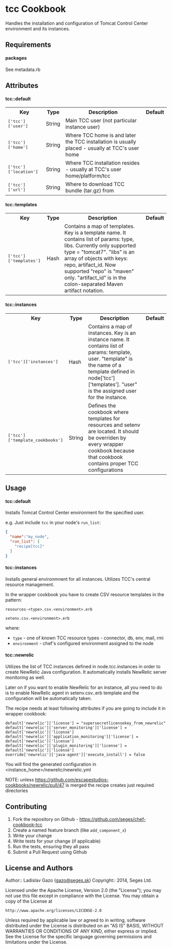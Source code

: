 tcc Cookbook
============
Handles the installation and configuration of Tomcat Control Center environment and its instances.

Requirements
------------

#### packages
See metadata.rb

Attributes
----------

#### tcc::default
<table>
  <tr>
    <th>Key</th>
    <th>Type</th>
    <th>Description</th>
    <th>Default</th>
  </tr>
  <tr>
    <td><tt>['tcc']['user']</tt></td>
    <td>String</td>
    <td>Main TCC user (not particular instance user)</td>
    <td><tt></tt></td>
  </tr>
  <tr>
    <td><tt>['tcc']['home']</tt></td>
    <td>String</td>
    <td>Where TCC home is and later the TCC installation is usually placed - usually at TCC's user home</td>
    <td><tt></tt></td>
  </tr>
  <tr>
    <td><tt>['tcc']['location']</tt></td>
    <td>String</td>
    <td>Where TCC installation resides - usually at TCC's user home/platform/tcc</td>
    <td><tt></tt></td>
  </tr>
  <tr>
    <td><tt>['tcc']['url']</tt></td>
    <td>String</td>
    <td>Where to download TCC bundle (tar.gz) from</td>
    <td><tt></tt></td>
  </tr>

</table>

#### tcc::templates
<table>
  <tr>
    <th>Key</th>
    <th>Type</th>
    <th>Description</th>
    <th>Default</th>
  </tr>
  <tr>
    <td><tt>['tcc']['templates']</tt></td>
    <td>Hash</td>
    <td>Contains a map of templates. Key is a template name. It contains list of params: type, libs. Currently only supported type = "tomcat7". "libs" is an array of objects with keys: repo, artifact_id. Now supported "repo" is "maven" only. "artifact_id" is in the colon-separated Maven artifact notation.</td>
    <td><tt></tt></td>
  </tr>
</table>

#### tcc::instances
<table>
  <tr>
    <th>Key</th>
    <th>Type</th>
    <th>Description</th>
    <th>Default</th>
  </tr>
  <tr>
    <td><tt>['tcc']['instances']</tt></td>
    <td>Hash</td>
    <td>Contains a map of instances. Key is an instance name. It contains list of params: template, user. "template" is the name of a template defined in node['tcc']['templates']. "user" is the assigned user for the instance.</td>
    <td><tt></tt></td>
  </tr>
  <tr>
    <td><tt>['tcc']['template_cookbooks']</tt></td>
    <td>String</td>
    <td>Defines the cookbook where templates for resources and setenv are located. It should be overriden by every wrapper cookbook because that cookbook contains proper TCC configurations</td>
    <td><tt></tt></td>
  </tr>

</table>



Usage
-----
#### tcc::default
Installs Tomcat Control Center environment for the specified user.

e.g.
Just include `tcc` in your node's `run_list`:

```json
{
  "name":"my_node",
  "run_list": [
    "recipe[tcc]"
  ]
}
```

#### tcc::instances
Installs general environmnent for all instances. Utilizes TCC's central resource management.

In the wrapper cookbook you have to create CSV resource templates in the pattern:

```
resources-<type>.csv.<environment>.erb
```

```
setenv.csv.<environment>.erb
```

where:

- `type` - one of known TCC resource types - connector, db, env, mail, rmi
- `environment` - chef's configured environment assigned to the node

#### tcc::newrelic

Utilizes the list of TCC instances defined in node.tcc.instances in order to create NewRelic Java configuration. It automatically installs NewRelic server monitoring as well.

Later on if you want to enable NewRelic for an instance, all you need to do is to enable NewRelic agent in setenv.csv.<environment>.erb template and the configuration will be automatically taken.

The recipe needs at least following attributes if you are going to include it in wrapper cookbook:

```
default['newrelic']['license'] = "supersecretlicensekey_from_newrelic"
default['newrelic']['server_monitoring']['license'] = default['newrelic']['license']
default['newrelic']['application_monitoring']['license'] = default['newrelic']['license']
default['newrelic']['plugin_monitoring']['license'] = default['newrelic']['license']
override['newrelic']['java-agent']['execute_install'] = false
```

You will find the generated configuration in <instance_home>/newrelic/newrelic.yml

NOTE: unless https://github.com/escapestudios-cookbooks/newrelic/pull/47 is merged the recipe creates just required directories

Contributing
------------

1. Fork the repository on Github - https://github.com/seges/chef-cookbook-tcc
2. Create a named feature branch (like `add_component_x`)
3. Write your change
4. Write tests for your change (if applicable)
5. Run the tests, ensuring they all pass
6. Submit a Pull Request using Github

License and Authors
-------------------
Author:: Ladislav Gazo (<gazo@seges.sk>)
Copyright:: 2014, Seges Ltd.

Licensed under the Apache License, Version 2.0 (the "License");
you may not use this file except in compliance with the License.
You may obtain a copy of the License at

    http://www.apache.org/licenses/LICENSE-2.0

Unless required by applicable law or agreed to in writing, software
distributed under the License is distributed on an "AS IS" BASIS,
WITHOUT WARRANTIES OR CONDITIONS OF ANY KIND, either express or implied.
See the License for the specific language governing permissions and
limitations under the License.


